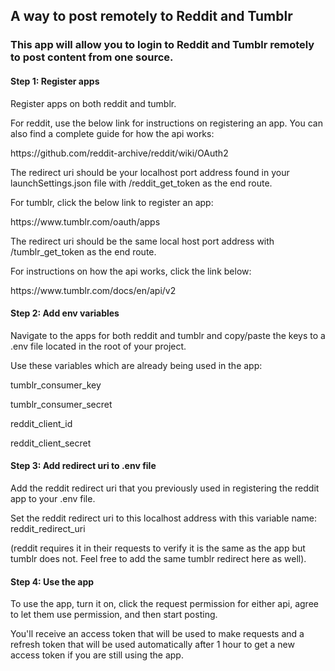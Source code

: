 <H2>A way to post remotely to Reddit and Tumblr</H2>
<h3>This app will allow you to login to Reddit and Tumblr remotely to post content from one source.</h3>

<h4>Step 1: Register apps</h4>
<p>Register apps on both reddit and tumblr. </p>

<p>For reddit, use the below link for instructions on registering an app. You can also find a complete guide for how the api works:</p>
<a>https://github.com/reddit-archive/reddit/wiki/OAuth2</a>
<p>The redirect uri should be your localhost port address found in your launchSettings.json file with /reddit_get_token as the end route.</p>

<p>For tumblr, click the below link to register an app:</p>
<a>https://www.tumblr.com/oauth/apps</a>
<p>The redirect uri should be the same local host port address with /tumblr_get_token as the end route.</p>
<p>For instructions on how the api works, click the link below:</p>
<a>https://www.tumblr.com/docs/en/api/v2</a>

<h4>Step 2: Add env variables</h4>
<p>Navigate to the apps for both reddit and tumblr and copy/paste the keys to a .env file located in the root of your project.</p>
<p>Use these variables which are already being used in the app:</p>
<p>tumblr_consumer_key</p>
<p>tumblr_consumer_secret</p>
<p>reddit_client_id</p>
<p>reddit_client_secret</p>

<h4>Step 3: Add redirect uri to .env file</h4>
<p>Add the reddit redirect uri that you previously used in registering the reddit app to your .env file.</p>
<p>Set the reddit redirect uri to this localhost address with this variable name: reddit_redirect_uri</p>
<p>(reddit requires it in their requests to verify it is the same as the app but tumblr does not. Feel free to add the same tumblr redirect here as well).</p>

<h4>Step 4: Use the app</h4>
<p>To use the app, turn it on, click the request permission for either api, agree to let them use permission, and then start posting.</p>
<p>You'll receive an access token that will be used to make requests and a refresh token that will be used automatically after 1 hour to get a new access token if you are still using the app.</p>
